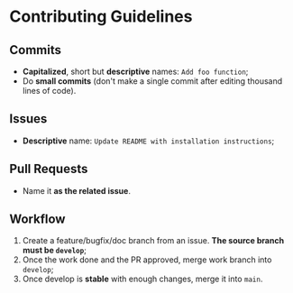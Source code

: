 # Contributing Guidelines

## Commits

- **Capitalized**, short but **descriptive** names: `Add foo function`;
- Do **small commits** (don't make a single commit after editing thousand lines of code).

## Issues

- **Descriptive** name: `Update README with installation instructions`;

## Pull Requests

- Name it **as the related issue**.

## Workflow

1. Create a feature/bugfix/doc branch from an issue. **The source branch must be `develop`**;
2. Once the work done and the PR approved, merge work branch into `develop`;
3. Once develop is **stable** with enough changes, merge it into `main`.
